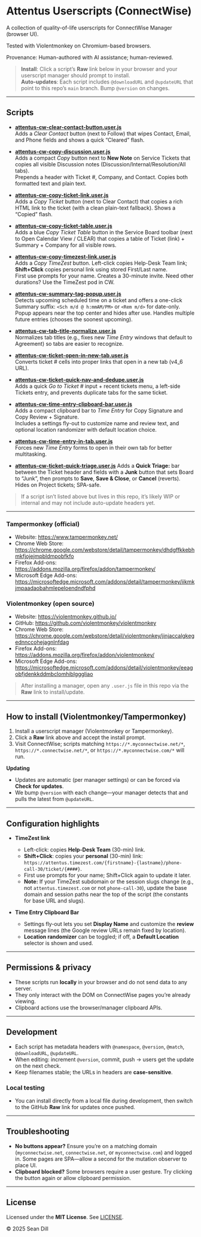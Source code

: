 # Attentus Userscripts (ConnectWise)

A collection of quality-of-life userscripts for ConnectWise Manager (browser UI).  

Tested with Violentmonkey on Chromium-based browsers.

Provenance: Human-authored with AI assistance; human-reviewed.

> **Install**: Click a script’s **Raw** link below in your browser and your userscript manager should prompt to install.  
> **Auto-updates**: Each script includes `@downloadURL` and `@updateURL` that point to this repo’s `main` branch. Bump `@version` on changes.

---

## Scripts

- [**attentus-cw-clear-contact-button.user.js**](https://raw.githubusercontent.com/AttenSean/userscripts/main/attentus-cw-clear-contact-button.user.js)  
  Adds a *Clear Contact* button (next to Follow) that wipes Contact, Email, and Phone fields and shows a quick “Cleared” flash.

- [**attentus-cw-copy-discussion.user.js**](https://raw.githubusercontent.com/AttenSean/userscripts/main/attentus-cw-copy-discussion.user.js)  
  Adds a compact *Copy* button next to **New Note** on Service Tickets that copies all visible Discussion notes (Discussion/Internal/Resolution/All tabs).  
  Prepends a header with Ticket #, Company, and Contact. Copies both formatted text and plain text.

- [**attentus-cw-copy-ticket-link.user.js**](https://raw.githubusercontent.com/AttenSean/userscripts/main/attentus-cw-copy-ticket-link.user.js)  
  Adds a *Copy Ticket* button (next to Clear Contact) that copies a rich HTML link to the ticket (with a clean plain-text fallback). Shows a “Copied” flash.

- [**attentus-cw-copy-ticket-table.user.js**](https://raw.githubusercontent.com/AttenSean/userscripts/main/attentus-cw-copy-ticket-table.user.js)  
  Adds a blue *Copy Ticket Table* button in the Service Board toolbar (next to Open Calendar View / CLEAR) that copies a table of Ticket (link) + Summary + Company for all visible rows.

- [**attentus-cw-copy-timezest-link.user.js**](https://raw.githubusercontent.com/AttenSean/userscripts/main/attentus-cw-copy-timezest-link.user.js)  
  Adds a *Copy TimeZest* button. Left-click copies Help-Desk Team link; **Shift+Click** copies personal link using stored First/Last name.  
  First use prompts for your name. Creates a 30-minute invite. Need other durations? Use the TimeZest pod in CW.

- [**attentus-cw-summary-tag-popup.user.js**](https://raw.githubusercontent.com/AttenSean/userscripts/main/attentus-cw-summary-tag-popup.user.js)  
  Detects upcoming scheduled time on a ticket and offers a one-click Summary suffix: `<Sch m/d @ h:mmAM/PM>` or `<Rem m/d>` for date-only.  
  Popup appears near the top center and hides after use. Handles multiple future entries (chooses the soonest upcoming).

- [**attentus-cw-tab-title-normalize.user.js**](https://raw.githubusercontent.com/AttenSean/userscripts/main/attentus-cw-tab-title-normalize.user.js)  
  Normalizes tab titles (e.g., fixes new *Time Entry* windows that default to Agreement) so tabs are easier to recognize.

- [**attentus-cw-ticket-open-in-new-tab.user.js**](https://raw.githubusercontent.com/AttenSean/userscripts/main/attentus-cw-ticket-open-in-new-tab.user.js)  
  Converts ticket # cells into proper links that open in a new tab (v4_6 URL).

- [**attentus-cw-ticket-quick-nav-and-dedupe.user.js**](https://raw.githubusercontent.com/AttenSean/userscripts/main/attentus-cw-ticket-quick-nav-and-dedupe.user.js)  
  Adds a quick *Go to Ticket #* input + recent tickets menu, a left-side Tickets entry, and prevents duplicate tabs for the same ticket.

- [**attentus-cw-time-entry-clipboard-bar.user.js**](https://raw.githubusercontent.com/AttenSean/userscripts/main/attentus-cw-time-entry-clipboard-bar.user.js)  
  Adds a compact clipboard bar to *Time Entry* for Copy Signature and Copy Review + Signature.  
  Includes a settings fly-out to customize name and review text, and optional location randomizer with default location choice.

- [**attentus-cw-time-entry-in-tab.user.js**](https://raw.githubusercontent.com/AttenSean/userscripts/main/attentus-cw-time-entry-in-tab.user.js)  
  Forces new *Time Entry* forms to open in their own tab for better multitasking.
  
- [**attentus-cw-ticket-quick-triage.user.js**](https://raw.githubusercontent.com/AttenSean/userscripts/main/attentus-cw-ticket-quick-triage.user.js)
  Adds a **Quick Triage:** bar between the Ticket header and fields with a **Junk** button that sets Board to “Junk”, then prompts to **Save**, **Save & Close**, or **Cancel** (reverts). Hides on Project tickets; SPA-safe.


> If a script isn’t listed above but lives in this repo, it’s likely WIP or internal and may not include auto-update headers yet.

---

### Tampermonkey (official)
- Website: https://www.tampermonkey.net/
- Chrome Web Store: https://chrome.google.com/webstore/detail/tampermonkey/dhdgffkkebhmkfjojejmpbldmpobfkfo
- Firefox Add-ons: https://addons.mozilla.org/firefox/addon/tampermonkey/
- Microsoft Edge Add-ons: https://microsoftedge.microsoft.com/addons/detail/tampermonkey/iikmkjmpaadaobahmlepeloendndfphd

### Violentmonkey (open source)
- Website: https://violentmonkey.github.io/
- GitHub: https://github.com/violentmonkey/violentmonkey
- Chrome Web Store: https://chrome.google.com/webstore/detail/violentmonkey/jinjaccalgkegednnccohejagnlnfdag
- Firefox Add-ons: https://addons.mozilla.org/firefox/addon/violentmonkey/
- Microsoft Edge Add-ons: https://microsoftedge.microsoft.com/addons/detail/violentmonkey/eeagobfjdenkkddmbclomhiblgggliao

> After installing a manager, open any `.user.js` file in this repo via the **Raw** link to install/update.

---

## How to install (Violentmonkey/Tampermonkey)

1. Install a userscript manager (Violentmonkey or Tampermonkey).
2. Click a **Raw** link above and accept the install prompt.
3. Visit ConnectWise; scripts matching `https://*.myconnectwise.net/*`, `https://*.connectwise.net/*`, or `https://*.myconnectwise.com/*` will run.

**Updating**  
- Updates are automatic (per manager settings) or can be forced via **Check for updates**.  
- We bump `@version` with each change—your manager detects that and pulls the latest from `@updateURL`.

---

## Configuration highlights

- **TimeZest link**
  - Left-click: copies **Help-Desk Team** (30-min) link.
  - **Shift+Click**: copies your **personal** (30-min) link: `https://attentus.timezest.com/{firstname}-{lastname}/phone-call-30/ticket/{####}`.
  - First use prompts for your name; Shift+Click again to update it later.
  - **Note:** If your TimeZest subdomain or the session slugs change (e.g., not `attentus.timezest.com` or not `phone-call-30`), update the base domain and session paths near the top of the script (the constants for base URL and slugs).

- **Time Entry Clipboard Bar**  
  - Settings fly-out lets you set **Display Name** and customize the **review** message lines (the Google review URLs remain fixed by location).  
  - **Location randomizer** can be toggled; if off, a **Default Location** selector is shown and used.

---

## Permissions & privacy

- These scripts run **locally** in your browser and do not send data to any server.  
- They only interact with the DOM on ConnectWise pages you’re already viewing.  
- Clipboard actions use the browser/manager clipboard APIs.

---

## Development

- Each script has metadata headers with `@namespace`, `@version`, `@match`, `@downloadURL`, `@updateURL`.
- When editing: increment `@version`, commit, push → users get the update on the next check.
- Keep filenames stable; the URLs in headers are **case-sensitive**.

### Local testing
- You can install directly from a local file during development, then switch to the GitHub **Raw** link for updates once pushed.

---

## Troubleshooting

- **No buttons appear?** Ensure you’re on a matching domain (`myconnectwise.net`, `connectwise.net`, or `myconnectwise.com`) and logged in. Some pages are SPA—allow a second for the mutation observer to place UI.
- **Clipboard blocked?** Some browsers require a user gesture. Try clicking the button again or allow clipboard permission.

---

## License

Licensed under the **MIT License**. See [LICENSE](./LICENSE).

© 2025 Sean Dill
